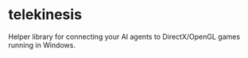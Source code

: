 # telekinesis
Helper library for connecting your AI agents to DirectX/OpenGL games running in Windows.
